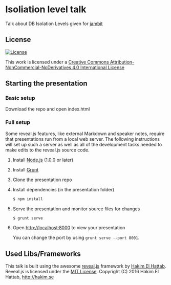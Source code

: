 # Isoliation level talk

Talk about DB Isolation Levels given for [jambit](https://www.jambit.com)

## License
[![License](https://i.creativecommons.org/l/by-nc-nd/4.0/88x31.png)](http://creativecommons.org/licenses/by-nc-nd/4.0/)

This work is licensed under a [Creative Commons Attribution-NonCommercial-NoDerivatives 4.0 International License](http://creativecommons.org/licenses/by-nc-nd/4.0/)

## Starting the presentation 

### Basic setup

Download the repo and open index.html

### Full setup

Some reveal.js features, like external Markdown and speaker notes, require that presentations run from a local web server. The following instructions will set up such a server as well as all of the development tasks needed to make edits to the reveal.js source code.

1. Install [Node.js](http://nodejs.org/) (1.0.0 or later)

2. Install [Grunt](http://gruntjs.com/getting-started#installing-the-cli)

4. Clone the presentation repo

5. Install dependencies (in the presentation folder)
   ```sh
   $ npm install
   ```

6. Serve the presentation and monitor source files for changes
   ```sh
   $ grunt serve
   ```

7. Open <http://localhost:8000> to view your presentation

   You can change the port by using `grunt serve --port 8001`.

## Used Libs/Frameworks 
This talk is built using the awesome [reveal.js](https://github.com/hakimel/reveal.js) framework by [Hakim El Hattab](https://hakim.se/).
Reveal.js is licensed under the [MIT License](https://opensource.org/licenses/MIT).
Copyright (C) 2016 Hakim El Hattab, http://hakim.se
